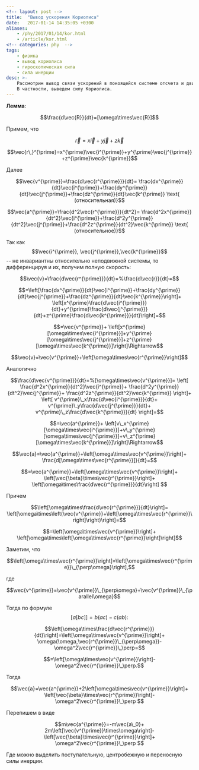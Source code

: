 ```yaml
---
<!-- layout: post -->
title:  "Вывод ускорения Кориолиса"
date:   2017-01-14 14:35:05 +0300
aliases:
    - /phy/2017/01/14/kor.html
    - /article/kor.html
<!-- categories: phy  -->
tags: 
    - физика
    - вывод кориолиса
    - гироскопическая сила
    - сила инерции
desc: >-
    Рассмотрим вывод связи ускорений в покоящейся системе отсчета и движущейся.
    В частности, выведем силу Кориолиса.
---
```

 
**Лемма**:

$$\frac{d\vec{R}}{dt}=[\omega\times\vec{R}]$$

Примем, что

$$\vec{r}=x\vec{i}+y\vec{j}+z\vec{k}$$

$$\vec{r\,}^{\prime}=x^{\prime}\vec{i^{\prime}}+y^{\prime}\vec{j^{\prime}}+z^{\prime}\vec{k^{\prime}}$$

<!--more-->

Далее

$$\vec{v^{\prime}}=\frac{d\vec{r^{\prime}}}{dt}=
\frac{dx^{\prime}}{dt}\vec{i^{\prime}}+\frac{dy^{\prime}}{dt}\vec{j^{\prime}}+\frac{dz^{\prime}}{dt}\vec{k^{\prime}} \text{ (относительная)}$$

$$\vec{a^{\prime}}=\frac{d^2\vec{r^{\prime}}}{dt^2}=
\frac{d^2x^{\prime}}{dt^2}\vec{i^{\prime}}+\frac{d^2y^{\prime}}{dt^2}\vec{j^{\prime}}+\frac{d^2z^{\prime}}{dt^2}\vec{k^{\prime}} \text{ (относительное)}$$

Так как $$\vec{i^{\prime}}, \vec{j^{\prime}},\vec{k^{\prime}}$$ -- не инвариантны относительно неподвижной системы, то дифференцируя и их, получим полную скорость:

$$\vec{v}=\frac{d\vec{r^{\prime}}}{dt}=%\frac{d\vec{r}}{dt}=$$

$$=\left[\frac{dx^{\prime}}{dt}\vec{i^{\prime}}+\frac{dy^{\prime}}{dt}\vec{j^{\prime}}+\frac{dz^{\prime}}{dt}\vec{k^{\prime}}\right]+
\left[x^{\prime}\frac{d\vec{i^{\prime}}}{dt}+y^{\prime}\frac{d\vec{j^{\prime}}}{dt}+z^{\prime}\frac{d\vec{k^{\prime}}}{dt}\right]=$$

$$=\vec{v^{\prime}}+
\left[x^{\prime}[\omega\times\vec{i^{\prime}}]+y^{\prime}[\omega\times\vec{j^{\prime}}]+z^{\prime}[\omega\times\vec{k^{\prime}}]\right]\Rightarrow$$

$$\vec{v}=\vec{v^{\prime}}+\left[\omega\times\vec{r^{\prime}}\right]$$

Аналогично

$$\frac{d\vec{v^{\prime}}}{dt}=%[\omega\times\vec{v^{\prime}}]=
\left[
\frac{d^2x^{\prime}}{dt^2}\vec{i^{\prime}}+
\frac{d^2y^{\prime}}{dt^2}\vec{j^{\prime}}+
\frac{d^2z^{\prime}}{dt^2}\vec{k^{\prime}} 
\right]+
\left[
v^{\prime}\_x\frac{d\vec{i^{\prime}}}{dt}+
v^{\prime}\_y\frac{d\vec{j^{\prime}}}{dt}+
v^{\prime}\_z\frac{d\vec{k^{\prime}}}{dt} 
\right]=$$

$$=\vec{a^{\prime}}+
\left[v\_x^{\prime}[\omega\times\vec{i^{\prime}}]+v\_y^{\prime}[\omega\times\vec{j^{\prime}}]+v\_z^{\prime}[\omega\times\vec{k^{\prime}}]\right]\Rightarrow$$

$$\vec{a}=\vec{a^{\prime}}+\left[\omega\times\vec{v^{\prime}}\right]+
\frac{d[\omega\times\vec{r^{\prime}}]}{dt}=$$

$$=\vec{a^{\prime}}+\left[\omega\times\vec{v^{\prime}}\right]+
\left[\vec{\beta}\times\vec{r^{\prime}}\right]+
\left[\omega\times\frac{d\vec{r^{\prime}}}{dt}\right]
$$

Причем 

$$\left[\omega\times\frac{d\vec{r^{\prime}}}{dt}\right]=
\left[\omega\times\left(\vec{v^{\prime}}+\left[\omega\times\vec{r^{\prime}}\right]\right)\right]=$$

$$=\left[\omega\times\vec{v^{\prime}}\right]+
\left[\omega\times\left[\omega\times\vec{r^{\prime}}\right]\right]$$

Заметим, что

$$\left[\omega\times\vec{r^{\prime}}\right]=\left[\omega\times\vec{r^{\prime}}\_{\perp\omega}\right],$$

где 

$$\vec{v^{\prime}}=\vec{v^{\prime}}\_{\perp\omega}+\vec{v^{\prime}}\_{\parallel\omega}$$

Тогда по формуле $$[a[bc]]=b(ac)-c(ab):$$

$$\left[\omega\times\frac{d\vec{r^{\prime}}}{dt}\right]=\left[\omega\times\vec{v^{\prime}}\right]+
\omega(\omega,\vec{r^{\prime}}\_{\perp\omega})-
\omega^2\vec{r^{\prime}}\_\perp=$$

$$=\left[\omega\times\vec{v^{\prime}}\right]-
\omega^2\vec{r^{\prime}}\_\perp.$$

Тогда

$$\vec{a}=\vec{a^{\prime}}+2\left[\omega\times\vec{v^{\prime}}\right]+
\left[\vec{\beta}\times\vec{r^{\prime}}\right]-
\omega^2\vec{r^{\prime}}\_\perp
$$

Перепишем в виде

$$m\vec{a^{\prime}}=-m\vec{a\_0}+
2m\left[\vec{v^{\prime}}\times\omega\right]-
\left[\vec{\beta}\times\vec{r^{\prime}}\right]+
\omega^2\vec{r^{\prime}}\_\perp
$$

Где можно выделить поступательную, центробежную и переносную силы инерции.